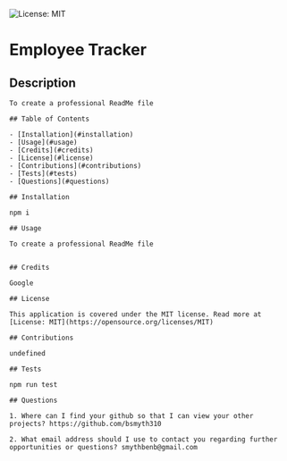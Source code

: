 ![License: MIT](https://img.shields.io/badge/License-MIT-yellow.svg)
    
  # Employee Tracker

  ## Description
  
    To create a professional ReadMe file
  
    ## Table of Contents
  
    - [Installation](#installation)
    - [Usage](#usage)
    - [Credits](#credits)
    - [License](#license)
    - [Contributions](#contributions)
    - [Tests](#tests)
    - [Questions](#questions)
  
    ## Installation
  
    npm i
  
    ## Usage
  
    To create a professional ReadMe file
    
  
    ## Credits
  
    Google
  
    ## License
  
    This application is covered under the MIT license. Read more at [License: MIT](https://opensource.org/licenses/MIT)
  
    ## Contributions
  
    undefined
  
    ## Tests
  
    npm run test
   
    ## Questions
  
    1. Where can I find your github so that I can view your other projects? https://github.com/bsmyth310
   
    2. What email address should I use to contact you regarding further opportunities or questions? smythbenb@gmail.com
  
